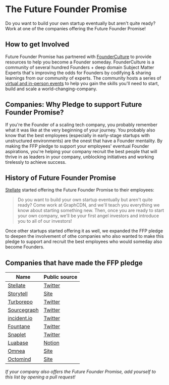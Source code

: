 # The Future Founder Promise

Do you want to build your own startup eventually but aren't quite ready? Work at one of the companies offering the Future Founder Promise!

## How to get Involved

Future Founder Promise has partnered with [FounderCulture](https://FounderCulture.net) to provide resources to help you become a Founder someday. FounderCulture is a community of several hundred Founders + deep domain Subject Matter Experts that's improving the odds for Founders by codifying & sharing learnings from our community of experts. The community hosts a series of [virtual and in-person events](https://www.founderculture.net/c/public-events/?sort=asc) to help you gain the skills you'll need to start, build and scale a world-changing-company. 

## Companies: Why Pledge to support Future Founder Promise?

If you're the Founder of a scaling tech company, you probably remember what it was like at the very beginning of your journey. You probably also know that the best employees (especially in early-stage startups with unstructured environments) are the onest that have a Founder mentality. By making the FFP pledge to support your employees' eventual Founder aspirations, you're helping your company recruit the best people that will thrive in as leaders in your company, unblocking initiatives and working tirelessly to achieve success. 

## History of Future Founder Promise

[Stellate](https://stellate.co) started offering the Future Founder Promise to their employees:

> Do you want to build your own startup eventually but aren't quite ready? Come work at GraphCDN, and we'll teach you everything we know about starting something new. Then, once you are ready to start your own company, we'll be your first angel investors and introduce you to all of our investors!

Once other startups started offering it as well, we expanded the FFP pledge to deepen the involvement of othe companies who also wanted to make this pledge to support and recruit the best employees who would someday also become Founders.

## Companies that have made the FFP pledge

Name | Public source
---- | ----
[Stellate](https://stellate.co) | [Twitter](https://twitter.com/Stellate/status/1411976147152343041)
[Storytell](https://storytell.ai) | [Site](https://www.storytell.ai/careers)
[Turborepo](https://turborepo.com/) | [Twitter](https://twitter.com/turborepo/status/1417472247472742402)
[Sourcegraph](https://sourcegraph.com) | [Twitter](https://twitter.com/sqs/status/1418673941086838786)
[incident.io](https://incident.io) | [Twitter](https://twitter.com/sjwhitworth/status/1427960549879566337)
[Fountane](https://fountane.com) | [Twitter](https://twitter.com/adisiripragada/status/1440195646355480581)
[Snaplet](https://www.snaplet.dev) | [Twitter](https://twitter.com/appfactory/status/1468969614423986193)
[Luabase](https://luabase.com) | [Notion](https://luabase.notion.site/luabase/Work-at-Luabase-f853a0c546ab43fcaf7c85c6a64ee5a9)
[Omnea](https://omnea.co) | [Site](https://careers.omnea.co/)
[Octomind](https://www.octomind.dev) | [Site](https://www.octomind.dev/about)

*If your company also offers the Future Founder Promise, add yourself to this list by opening a pull request!*
